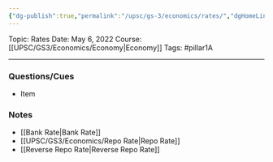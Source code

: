 ```yaml
---
{"dg-publish":true,"permalink":"/upsc/gs-3/economics/rates/","dgHomeLink":true,"dgPassFrontmatter":false}
---
```


Topic: Rates
Date: May 6, 2022
Course:[[UPSC/GS3/Economics/Economy|Economy]]
Tags: #pillar1A

---

### Questions/Cues
- Item

### Notes
- [[Bank Rate|Bank Rate]]
- [[UPSC/GS3/Economics/Repo Rate|Repo Rate]]
- [[Reverse Repo Rate|Reverse Repo Rate]]






